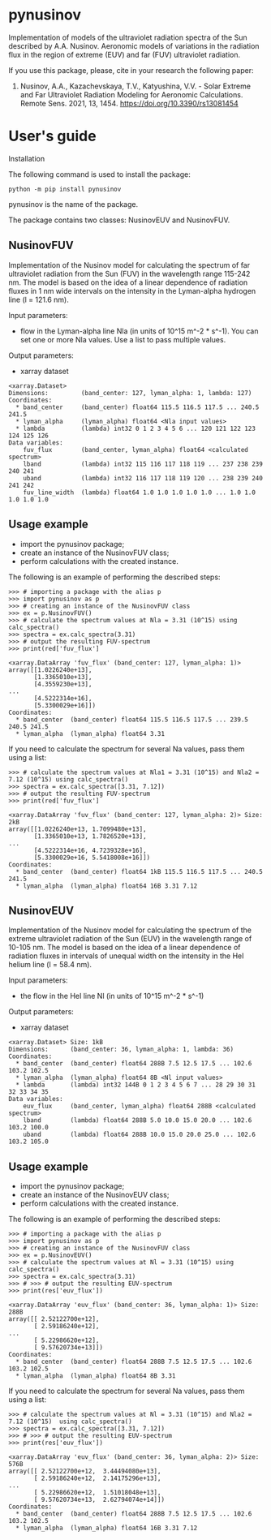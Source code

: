 # pynusinov
<!--Basic information-->
Implementation of models of the ultraviolet radiation spectra of the Sun described by A.A. Nusinov. 
Aeronomic models of variations in the radiation flux in the region of extreme (EUV) and far (FUV) ultraviolet radiation.

If you use this package, please, cite in your research the following paper:

1. Nusinov, A.A., Kazachevskaya, T.V., Katyushina, V.V. - Solar Extreme and Far Ultraviolet Radiation Modeling for Aeronomic
Calculations. Remote Sens. 2021, 13, 1454. https://doi.org/10.3390/rs13081454

# User's guide

<!--Users guide-->

Installation

The following command is used to install the package:
```
python -m pip install pynusinov
```

pynusinov is the name of the package.

The package contains two classes: NusinovEUV and NusinovFUV.

## NusinovFUV

Implementation of the Nusinov model for calculating the spectrum of far ultraviolet radiation from the Sun (FUV)
in the wavelength range 115-242 nm. The model is based on the idea of a linear dependence of radiation fluxes in
1 nm wide intervals on the intensity in the Lyman-alpha hydrogen line (l = 121.6 nm).

Input parameters:
- flow in the Lyman-alpha line Nla (in units of 10^15 m^-2 * s^-1). You can set one or more Nla values.
Use a list to pass multiple values.

Output parameters:
- xarray dataset

```
<xarray.Dataset>
Dimensions:         (band_center: 127, lyman_alpha: 1, lambda: 127)
Coordinates:
  * band_center     (band_center) float64 115.5 116.5 117.5 ... 240.5 241.5
  * lyman_alpha     (lyman_alpha) float64 <Nla input values>
  * lambda          (lambda) int32 0 1 2 3 4 5 6 ... 120 121 122 123 124 125 126
Data variables:
    fuv_flux        (band_center, lyman_alpha) float64 <calculated spectrum>
    lband           (lambda) int32 115 116 117 118 119 ... 237 238 239 240 241
    uband           (lambda) int32 116 117 118 119 120 ... 238 239 240 241 242
    fuv_line_width  (lambda) float64 1.0 1.0 1.0 1.0 1.0 ... 1.0 1.0 1.0 1.0 1.0
```

## Usage example

- import the pynusinov package;
- create an instance of the NusinovFUV class;
- perform calculations with the created instance.

The following is an example of performing the described steps:

```
>>> # importing a package with the alias p
>>> import pynusinov as p
>>> # creating an instance of the NusinovFUV class
>>> ex = p.NusinovFUV()
>>> # calculate the spectrum values at Nla = 3.31 (10^15) using calc_spectra()
>>> spectra = ex.calc_spectra(3.31)
>>> # output the resulting FUV-spectrum
>>> print(red['fuv_flux']

<xarray.DataArray 'fuv_flux' (band_center: 127, lyman_alpha: 1)>
array([[1.0226240e+13],
       [1.3365010e+13],
       [4.3559230e+13],
...
       [4.5222314e+16],
       [5.3300029e+16]])
Coordinates:
  * band_center  (band_center) float64 115.5 116.5 117.5 ... 239.5 240.5 241.5
  * lyman_alpha  (lyman_alpha) float64 3.31
```

If you need to calculate the spectrum for several Na values, pass them using a list:

```
>>> # calculate the spectrum values at Nla1 = 3.31 (10^15) and Nla2 = 7.12 (10^15) using calc_spectra()
>>> spectra = ex.calc_spectra([3.31, 7.12])
>>> # output the resulting FUV-spectrum
>>> print(red['fuv_flux']

<xarray.DataArray 'fuv_flux' (band_center: 127, lyman_alpha: 2)> Size: 2kB
array([[1.0226240e+13, 1.7099480e+13],
       [1.3365010e+13, 1.7826520e+13],
...
       [4.5222314e+16, 4.7239328e+16],
       [5.3300029e+16, 5.5418008e+16]])
Coordinates:
  * band_center  (band_center) float64 1kB 115.5 116.5 117.5 ... 240.5 241.5
  * lyman_alpha  (lyman_alpha) float64 16B 3.31 7.12
```

## NusinovEUV

Implementation of the Nusinov model for calculating the spectrum of the extreme ultraviolet radiation of the Sun (EUV)
in the wavelength range of 10-105 nm. The model is based on the idea of a linear dependence of radiation fluxes in intervals
of unequal width on the intensity in the HeI helium line (l = 58.4 nm).

Input parameters:
- the flow in the HeI line Nl (in units of 10^15 m^-2 * s^-1)

Output parameters:
- xarray dataset

```
<xarray.Dataset> Size: 1kB
Dimensions:      (band_center: 36, lyman_alpha: 1, lambda: 36)
Coordinates:
  * band_center  (band_center) float64 288B 7.5 12.5 17.5 ... 102.6 103.2 102.5
  * lyman_alpha  (lyman_alpha) float64 8B <Nl input values>
  * lambda       (lambda) int32 144B 0 1 2 3 4 5 6 7 ... 28 29 30 31 32 33 34 35
Data variables:
    euv_flux     (band_center, lyman_alpha) float64 288B <calculated spectrum>
    lband        (lambda) float64 288B 5.0 10.0 15.0 20.0 ... 102.6 103.2 100.0
    uband        (lambda) float64 288B 10.0 15.0 20.0 25.0 ... 102.6 103.2 105.0
```

## Usage example

- import the pynusinov package;
- create an instance of the NusinovEUV class;
- perform calculations with the created instance.

The following is an example of performing the described steps:

```
>>> # importing a package with the alias p
>>> import pynusinov as p
>>> # creating an instance of the NusinovFUV class
>>> ex = p.NusinovEUV()
>>> # calculate the spectrum values at Nl = 3.31 (10^15) using calc_spectra()
>>> spectra = ex.calc_spectra(3.31)
>>> # >>> # output the resulting EUV-spectrum
>>> print(res['euv_flux'])

<xarray.DataArray 'euv_flux' (band_center: 36, lyman_alpha: 1)> Size: 288B
array([[ 2.52122700e+12],
       [ 2.59186240e+12],
...
       [ 5.22986620e+12],
       [ 9.57620734e+13]])
Coordinates:
  * band_center  (band_center) float64 288B 7.5 12.5 17.5 ... 102.6 103.2 102.5
  * lyman_alpha  (lyman_alpha) float64 8B 3.31
```

If you need to calculate the spectrum for several Na values, pass them using a list:

```
>>> # calculate the spectrum values at Nl = 3.31 (10^15) and Nla2 = 7.12 (10^15)  using calc_spectra()
>>> spectra = ex.calc_spectra([3.31, 7.12])
>>> # >>> # output the resulting EUV-spectrum
>>> print(res['euv_flux'])

<xarray.DataArray 'euv_flux' (band_center: 36, lyman_alpha: 2)> Size: 576B
array([[ 2.52122700e+12,  3.44494080e+13],
       [ 2.59186240e+12,  2.14175296e+13],
...
       [ 5.22986620e+12,  1.51018048e+13],
       [ 9.57620734e+13,  2.62794074e+14]])
Coordinates:
  * band_center  (band_center) float64 288B 7.5 12.5 17.5 ... 102.6 103.2 102.5
  * lyman_alpha  (lyman_alpha) float64 16B 3.31 7.12
  ```